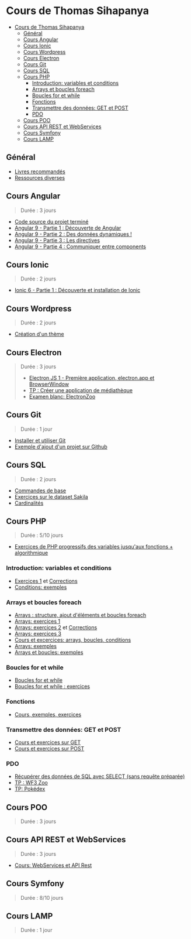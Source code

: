 # Cours de Thomas Sihapanya

- [Cours de Thomas Sihapanya](#cours-de-thomas-sihapanya)
  - [Général](#g%c3%a9n%c3%a9ral)
  - [Cours Angular](#cours-angular)
  - [Cours Ionic](#cours-ionic)
  - [Cours Wordpress](#cours-wordpress)
  - [Cours Electron](#cours-electron)
  - [Cours Git](#cours-git)
  - [Cours SQL](#cours-sql)
  - [Cours PHP](#cours-php)
    - [Introduction: variables et conditions](#introduction-variables-et-conditions)
    - [Arrays et boucles foreach](#arrays-et-boucles-foreach)
    - [Boucles for et while](#boucles-for-et-while)
    - [Fonctions](#fonctions)
    - [Transmettre des données: GET et POST](#transmettre-des-donn%c3%a9es-get-et-post)
    - [PDO](#pdo)
  - [Cours POO](#cours-poo)
  - [Cours API REST et WebServices](#cours-api-rest-et-webservices)
  - [Cours Symfony](#cours-symfony)
  - [Cours LAMP](#cours-lamp)

## Général

- [Livres recommandés](Random/recommanded-books.md)
- [Ressources diverses](Random/ressources.md)

## Cours Angular

> Durée : 3 jours

- [Code source du projet terminé](Angular/angular-tour-of-heroes)
- [Angular 9 - Partie 1 : Découverte de Angular](Angular/01.md)
- [Angular 9 - Partie 2 : Des données dynamiques !](Angular/02.md)
- [Angular 9 - Partie 3 : Les directives](Angular/03.md)
- [Angular 9 - Partie 4 : Communiquer entre components](Angular/04.md)

## Cours Ionic
> Durée : 2 jours
- [Ionic 6 - Partie 1 : Découverte et installation de Ionic](Ionic/01.md)


## Cours Wordpress
> Durée : 2 jours
 - [Création d'un thème](https://gist.github.com/tomsihap/268904d9eee5fccbc6a669105a9a318e)

## Cours Electron
> Durée : 3 jours
> - [Electron JS 1 - Première application, electron.app et BrowserWindow](ElectronJS/01.md)
> - [TP : Créer une application de médiathèque](ElectronJS/02.md)
> - [Examen blanc: ElectronZoo](ElectronJS/03.md)

## Cours Git

> Durée : 1 jour
- [Installer et utiliser Git](https://github.com/tomsihap/allcourses/blob/b2543928c9c83f3d47c02cd3423b5e15267533f4/Random/git.md)
- [Exemple d'ajout d'un projet sur Github](https://github.com/tomsihap/courses/blob/4b369b829dd823946ac3f79343f4f2d7a63f1745/topics/symfony/tp01-correction.md#ajouter-le-projet-%c3%a0-git)

## Cours SQL

> Durée : 2 jours
- [Commandes de base](https://gist.github.com/tomsihap/78d0c3fb0fc36239526c5a0fc6941993)
- [Exercices sur le dataset Sakila](https://gist.github.com/tomsihap/1c496f0da611aae2ec1bdc9eca45e06f)
- [Cardinalités](https://github.com/tomsihap/MVC-course/blob/c3c750743213daa6e0612ef260064ae1d9feb022/_cours/MVC-06.md)

## Cours PHP

> Durée : 5/10 jours

- [Exercices de PHP progressifs des variables jusqu'aux fonctions + algorithmique](https://gist.github.com/tomsihap/6583f017ca858ae74d9221a51f82ba63)

### Introduction: variables et conditions

- [Exercices 1](https://gist.github.com/tomsihap/0672872f32d20b74368dab80eb9907db#file-exercice-php) et [Corrections](https://gist.github.com/tomsihap/0672872f32d20b74368dab80eb9907db#file-correction-php)
- [Conditions: exemples](https://github.com/tomsihap/PHP-course/blob/master/TD-01%20-%20Structures/conditions.php)

### Arrays et boucles foreach

- [Arrays : structure, ajout d'éléments et boucles foreach](https://gist.github.com/tomsihap/d694dddf1f0c968202127859e3e1e026#file-01-cours-md)
- [Arrays: exercices 1](https://github.com/tomsihap/php-exercices/blob/master/exercice-02-arrays/index.php)
- [Arrays: exercices 2](https://gist.github.com/tomsihap/d694dddf1f0c968202127859e3e1e026#file-02-exercices-php) et [Corrections](https://gist.github.com/tomsihap/d694dddf1f0c968202127859e3e1e026#file-03-corrige-php)
- [Arrays: exercices 3](https://gist.github.com/tomsihap/0ce95ee46a6b57d55144a67d68baed35)
- [Cours et excercices: arrays, boucles, conditions](https://github.com/tomsihap/PHP-course/blob/master/TD-01%20-%20Structures/exercice.md)
- [Arrays: exemples](https://github.com/tomsihap/PHP-course/blob/master/TD-01%20-%20Structures/arrays.php)
- [Arrays et boucles: exemples](https://github.com/tomsihap/PHP-course/blob/master/TD-01%20-%20Structures/boucles-arrays.php)

### Boucles for et while

- [Boucles for et while](https://gist.github.com/tomsihap/aa0c9f59822fb62df2983b04ba1d2b13)
- [Boucles for et while : exercices](https://gist.github.com/tomsihap/273567c96b40f4d62b175b2b9aa2951d)

### Fonctions

- [Cours, exemples, exercices](https://gist.github.com/tomsihap/a80e77745ad223b02de1053403eaa903)

### Transmettre des données: GET et POST

- [Cours et exercices sur GET](https://gist.github.com/tomsihap/b92d7ff51c564cb6c9db408fd0bc0a36)
- [Cours et exercices sur POST](https://gist.github.com/tomsihap/526ba2f3193245bdc9b61ef32d7aaf94)

### PDO

- [Récupérer des données de SQL avec SELECT (sans requête préparée)](https://gist.github.com/tomsihap/4c91b7e3048a63fd01579e37dd2af926)
- [TP : WF3 Zoo](https://github.com/tomsihap/wf3zoo)
- [TP: Pokédex](https://github.com/tomsihap/crud-example-php-course)

## Cours POO

> Durée : 3 jours

## Cours API REST et WebServices

> Durée : 3 jours
- [Cours: WebServices et API Rest](https://github.com/tomsihap/php-api-course/blob/master/01%20-%20cours.md)

## Cours Symfony

> Durée : 8/10 jours

## Cours LAMP

> Durée  : 1 jour

